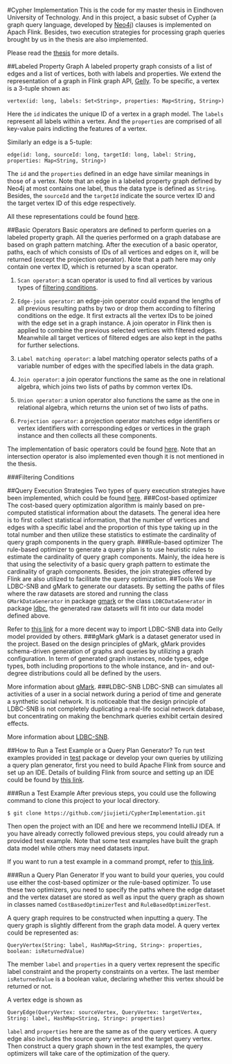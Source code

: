 #Cypher Implementation
This is the code for my master thesis in Eindhoven University of Technology. And in this project, a basic subset of Cypher (a graph query language, developed by [Neo4j](https://neo4j.com/)) clauses is implemented on Apach Flink. Besides,
two execution strategies for processing graph queries brought by us in the thesis are also implemented.

Please read the [thesis](thesis.pdf) for more details.

##Labeled Property Graph
A labeled property graph consists of a list of edges and a list of vertices, both with labels and properties. We extend the representation of a graph in Flink graph API, [Gelly](https://ci.apache.org/projects/flink/flink-docs-release-1.1/apis/batch/libs/gelly.html).
To be specific, a vertex is a 3-tuple shown as:

```
vertex(id: long, labels: Set<String>, properties: Map<String, String>)
```

Here the `id` indicates the unique ID of a vertex in a graph model. The `labels` represent all labels within a vertex. And the `properties` are comprised of all key-value pairs indicting the features of a vertex.

Similarly an edge is a 5-tuple:

```
edge(id: long, sourceId: long, targetId: long, label: String, properties: Map<String, String>)
```

The `id` and the `properties` defined in an edge have similar meanings in those of a vertex. Note that an edge in a labeled property graph defined by Neo4j at most contains one label, thus the data type is defined as `String`. Besides, the `sourceId` and the `targetId` indicate the source vertex ID and the target vertex ID of this edge respectively. 

All these representations could be found [here](https://github.com/jiujieti/CypherImplementation/tree/master/src/main/java/operators/datastructures).

##Basic Operators
Basic operators are defined to perform queries on a labeled property graph. All the queries performed on a graph database are based on graph pattern matching. After the execution of a basic operator, paths, each of which consists of IDs of all vertices and edges on it, will be returned (except the projection operator). Note that a path here may only contain one vertex ID, which is returned by a scan operator.

1. `Scan operator`: a scan operator is used to find all vertices by various types of [filtering conditions](#filtering-conditions).

2. `Edge-join operator`: an edge-join operator could expand the lengths of all previous resulting paths by two or drop them according to filtering conditions on the edge. It first extracts all the vertex IDs to be joined with the edge set in a graph instance. A join operator in Flink then is applied to combine the previous selected vertices with filtered edges. Meanwhile all target vertices of filtered edges are also kept in the paths for further selections.

3. `Label matching operator`: a label matching operator selects paths of a variable number of edges with the specified labels in the data graph.

4. `Join operator`: a join operator functions the same as the one in relational algebra, which joins two lists of paths by common vertex IDs.

5. `Union operator`: a union operator also functions the same as the one in relational algebra, which returns the union set of two lists of paths.

6. `Projection operator`: a projection operator matches edge identifiers or vertex identifiers with corresponding edges or vertices in the graph instance and then collects all these components.

The implementation of basic operators could be found [here](https://github.com/jiujieti/CypherImplementation/tree/master/src/main/java/operators). Note that an intersection operator is also implemented even though it is not mentioned in the thesis.

###Filtering Conditions

##Query Execution Strategies
Two types of query execution strategies have been implemented, which could be found [here](https://github.com/jiujieti/CypherImplementation/tree/master/src/main/java/queryplan).
###Cost-based optimizer
The cost-based query optimization algorithm is mainly based on pre-computed statistical information about the datasets. The general idea here is to first collect statistical information, that the number of vertices and edges with a specific label and the proportion of this type taking up in the total number
and then utilize these statistics to estimate the cardinality of query graph components in the query graph.
###Rule-based optimizer
The rule-based optimizer to generate a query plan is to use heuristic rules to estimate the cardinality of query graph components. Mainly, the idea here is that using the selectivity of a basic query graph pattern to estimate the cardinality of graph components. Besides, the join strategies offered by Flink are also utilized to facilitate the query optimization.
##Tools
We use LDBC-SNB and gMark to generate our datasets. By setting the paths of files where the raw datasets are stored and running the class `GMarkDataGenerator` in package [gmark](https://github.com/jiujieti/CypherImplementation/tree/master/src/main/java/gmark) or the class `LDBCDataGenerator` in package [ldbc](https://github.com/jiujieti/CypherImplementation/tree/master/src/main/java/ldbc), the generated raw datasets will fit into our data model defined above.

Refer to [this link](https://github.com/s1ck/ldbc-flink-import) for a more decent way to import LDBC-SNB data into Gelly model provided by others.
###gMark
gMark is a dataset generator used in the project. Based on the design principles of gMark, gMark provides schema-driven generation of graphs and queries by utilizing a graph configuration. In term of generated graph instances, node types, edge types, both including proportions to the whole instance, and in- and out-degree distributions could all be defined by the users.

More information about [gMark](https://github.com/graphMark/gmark).
###LDBC-SNB
LDBC-SNB can simulates all activities of a user in a social network during a period of time and generate a synthetic social network. It is noticeable that the design principle of LDBC-SNB is not completely duplicating a real-life social network database, but concentrating on making the benchmark queries exhibit certain desired effects.

More information about [LDBC-SNB](http://ldbcouncil.org/developer/snb).

##How to Run a Test Example or a Query Plan Generator?
To run test examples provided in [test](https://github.com/jiujieti/CypherImplementation/tree/master/src/main/java/test) package or develop your own queries by utilizing a query plan generator, first you need to build Apache Flink from source and set up an IDE. Details of building Flink from source and setting up an IDE could be found by [this link](https://github.com/apache/flink). 

###Run a Test Example
After previous steps, you could use the following command to clone this project to your local directory. 

```
$ git clone https://github.com/jiujieti/CypherImplementation.git
```

Then open the project with an IDE and here we recommend IntelliJ IDEA. If you have already correctly followed previous steps, you could already run a provided test example. Note that some test examples have built the graph data model while others may need datasets input.

If you want to run a test example in a command prompt, refer to [this link](https://ci.apache.org/projects/flink/flink-docs-release-1.1/quickstart/setup_quickstart.html). 

###Run a Query Plan Generator
If you want to build your queries, you could use either the cost-based optimizer or the rule-based optimizer. To use these two optimizers, you need to specify the paths where the edge dataset and the vertex dataset are stored as well as input the query graph as shown in classes named `CostBasedOptimizerTest` and `RuleBasedOptimizerTest`.

A query graph requires to be constructed when inputting a query. The query graph is slightly different from the graph data model. A query vertex could be represented as:

```
QueryVertex(String: label, HashMap<String, String>: properties, boolean: isReturnedValue)
```
The member `label` and `properties` in a query vertex represent the specific label constraint and the property constraints on a vertex. The last member `isReturnedValue` is a boolean value, declaring whether this vertex should be returned or not.

A vertex edge is shown as

```
QueryEdge(QueryVertex: sourceVertex, QueryVertex: targetVertex, String: label, HashMap<String, String>: properties)
```

`label` and `properties` here are the same as of the query vertices. A query edge also includes the source query vertex and the target query vertex. Then construct a query graph shown in the test examples, the query optimizers will take care of the optimization of the query.